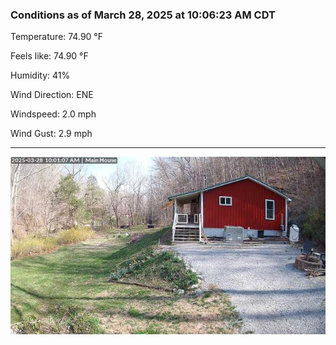 ### Conditions as of March 28, 2025 at 10:06:23 AM CDT 

Temperature: 74.90 &deg;F

Feels like: 74.90 &deg;F

Humidity: 41%

Wind Direction: ENE

Windspeed: 2.0 mph

Wind Gust: 2.9 mph

---

<img src="./images/latest.jpeg"/>

